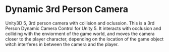 # Dynamic 3rd Person Camera
Unity3D 5, 3rd person camera with collision and oclussion.
This is a 3rd Person Dynamic Camera Control for Unity 5.
It interacts with occlusion and colliding with the enviorment of the game world, 
and moves the camera closer to the player character, depending on the location 
of the game object witch interferes in between the camera and the player. 
